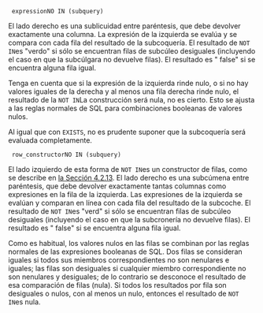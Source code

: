 ```
 expressionNO IN (subquery)
```

El lado derecho es una sublicuidad entre paréntesis, que debe  devolver exactamente una columna. La expresión de la izquierda se evalúa y se compara con cada fila del resultado de la subcoquería. El  resultado de  `NOT IN`es "verdo" si sólo se encuentran filas de subcúleo desiguales (incluyendo el caso  en que la subcúlgara no devuelve filas). El resultado es " false" si se encuentra alguna fila igual.

Tenga en cuenta que si la expresión de la izquierda rinde nulo, o si no hay valores iguales de la derecha y al menos una fila derecha  rinde nulo, el resultado de la  `NOT IN`La construcción será nula, no es cierto. Esto se ajusta a las reglas  normales de SQL para combinaciones booleanas de valores nulos.

Al igual que con `EXISTS`, no es prudente suponer que la subcoquería será evaluada completamente.

```
 row_constructorNO IN (subquery)
```

El lado izquierdo de esta forma de  `NOT IN`es un constructor de filas, como se describe en [la Sección 4.2.13](https://www.postgresql.org/docs/current/sql-expressions.html#SQL-SYNTAX-ROW-CONSTRUCTORS). El lado derecho es una subcúmena entre paréntesis, que debe devolver  exactamente tantas columnas como expresiones en la fila de la izquierda. Las expresiones de la izquierda se evalúan y comparan en línea con cada fila del resultado de la subcoche. El resultado de  `NOT IN`es "verd" si sólo se encuentran filas de subcúleo desiguales (incluyendo el caso  en que la subcronería no devuelve filas). El resultado es " false" si se encuentra alguna fila igual.

Como es habitual, los valores nulos en las filas se combinan por  las reglas normales de las expresiones booleanas de SQL. Dos filas se  consideran iguales si todos sus miembros correspondientes no son  nenulares e iguales; las filas son desiguales si cualquier miembro  correspondiente no son nenulares y desiguales; de lo contrario se  desconoce el resultado de esa comparación de filas (nula). Si todos los  resultados por fila son desiguales o nulos, con al menos un nulo,  entonces el resultado de  `NOT IN`es nula.